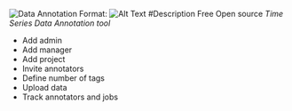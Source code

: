 ![Data Annotation](/images/owl.jpeg)
Format: ![Alt Text](url)
#Description
Free Open source *Time Series Data Annotation tool* 
* Add admin
* Add manager 
* Add project
* Invite annotators
* Define number of tags
* Upload data
* Track annotators and jobs



